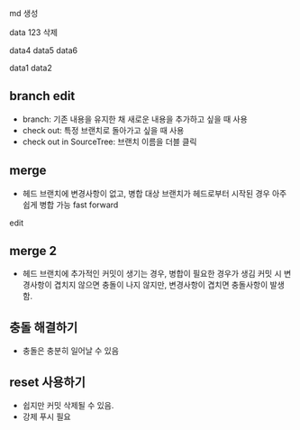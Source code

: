 md 생성

data 123 삭제

data4
data5
data6

data1
data2

## branch edit

- branch: 기존 내용을 유지한 채 새로운 내용을 추가하고 싶을 때 사용
- check out: 특정 브랜치로 돌아가고 싶을 때 사용
- check out in SourceTree: 브랜치 이름을 더블 클릭

## merge

- 헤드 브랜치에 변경사항이 없고, 병합 대상 브랜치가 헤드로부터 시작된 경우 아주 쉽게 병합 가능
  fast forward

edit

## merge 2
- 헤드 브랜치에 추가적인 커밋이 생기는 경우, 병합이 필요한 경우가 생김
  커밋 시 변경사항이 겹치지 않으면 충돌이 나지 않지만, 변경사항이 겹치면 충돌사항이 발생함.

## 충돌 해결하기
- 충돌은 충분히 일어날 수 있음

## reset 사용하기
- 쉽지만 커밋 삭제될 수 있음.
- 강제 푸시 필요
